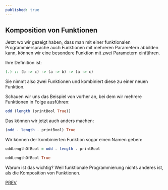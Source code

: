 ```yaml
---
published: true
---
```


Komposition von Funktionen
-----------------------------
  
Jetzt wo wir gezeigt haben, dass man mit einer funktionalen Programmiersprache auch Funktionen mit mehreren Parametern abbilden kann, können wir eine besondere Funktion mit zwei Parametern einführen.
  
Ihre Definition ist:

```haskell
(.) :: (b -> c) -> (a -> b) -> (a -> c)
```
    
Sie nimmt also zwei Funktionen und kombiniert diese zu einer neuen Funktion.
  
Schauen wir uns das Beispiel von vorher an, bei dem wir mehrere Funktionen in Folge ausführen:
  

```haskell
odd (length (printBool True))
```
    
Das können wir jetzt auch anders machen:
  

```haskell
(odd . length . printBool) True
```
    
Wir können der kombinierten Funktion sogar einen Namen geben:
  

```haskell
oddLengthOfBool = odd . length . printBool

oddLengthOfBool True
```


Warum ist das wichtig? Weil funktionale Programmierung nichts anderes ist, als die Komposition von Funktionen. 
  
[PREV](/haskell/Funktionen-als-Werte)


